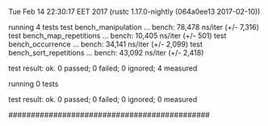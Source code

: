 Tue Feb 14 22:30:17 EET 2017 (rustc 1.17.0-nightly (064a0ee13 2017-02-10))

running 4 tests
test bench_manipulation     ... bench:      78,478 ns/iter (+/- 7,316)
test bench_map_repetitions  ... bench:      10,405 ns/iter (+/- 501)
test bench_occurrence       ... bench:      34,141 ns/iter (+/- 2,099)
test bench_sort_repetitions ... bench:      43,092 ns/iter (+/- 2,418)

test result: ok. 0 passed; 0 failed; 0 ignored; 4 measured


running 0 tests

test result: ok. 0 passed; 0 failed; 0 ignored; 0 measured

#############################################
